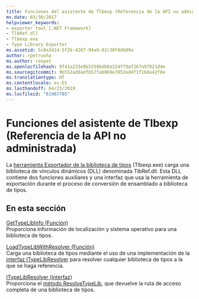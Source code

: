 ```yaml
---
title: Funciones del asistente de Tlbexp (Referencia de la API no administrada)
ms.date: 03/30/2017
helpviewer_keywords:
- exporter tool [.NET Framework]
- TlbRef.dll
- Tlbexp.exe
- Type Library Exporter
ms.assetid: 5c0a3d14-5f26-4267-94a9-82c30f8db09a
author: rpetrusha
ms.author: ronpet
ms.openlocfilehash: 9f41a233e9b5338bdb0a324ff9af267a97821d4e
ms.sourcegitcommit: 9b552addadfb57fab0b9e7852ed4f1f1b8a42f8e
ms.translationtype: HT
ms.contentlocale: es-ES
ms.lasthandoff: 04/23/2019
ms.locfileid: "61967705"
---
```

# <a name="tlbexp-helper-functions-unmanaged-api-reference"></a>Funciones del asistente de Tlbexp (Referencia de la API no administrada)
La [herramienta Exportador de la biblioteca de tipos](../../../../docs/framework/tools/tlbexp-exe-type-library-exporter.md) (Tlbexp.exe) carga una biblioteca de vínculos dinámicos (DLL) denominada TlbRef.dll. Esta DLL contiene dos funciones auxiliares y una interfaz que usa la herramienta de exportación durante el proceso de conversión de ensamblado a biblioteca de tipos.  
  
## <a name="in-this-section"></a>En esta sección  
 [GetTypeLibInfo (Función)](../../../../docs/framework/unmanaged-api/tlbexp/gettypelibinfo-function.md)  
 Proporciona información de localización y sistema operativo para una biblioteca de tipos.  
  
 [LoadTypeLibWithResolver (Función)](../../../../docs/framework/unmanaged-api/tlbexp/loadtypelibwithresolver-function.md)  
 Carga una biblioteca de tipos mediante el uso de una implementación de la [interfaz ITypeLibResolver](../../../../docs/framework/unmanaged-api/tlbexp/itypelibresolver-interface.md) para resolver cualquier biblioteca de tipos a la que se haga referencia.  
  
 [ITypeLibResolver (interfaz)](../../../../docs/framework/unmanaged-api/tlbexp/itypelibresolver-interface.md)  
 Proporciona el [método ResolveTypeLib](../../../../docs/framework/unmanaged-api/tlbexp/resolvetypelib-method.md), que devuelve la ruta de acceso completa de una biblioteca de tipos.
